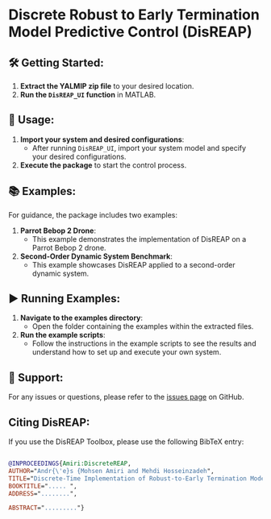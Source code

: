 # Discrete Robust to Early Termination Model Predictive Control (DisREAP)

## 🛠️ Getting Started:
1. **Extract the YALMIP zip file** to your desired location.
2. **Run the `DisREAP_UI` function** in MATLAB.

## 🚀 Usage:
1. **Import your system and desired configurations**:
   - After running `DisREAP_UI`, import your system model and specify your desired configurations.
2. **Execute the package** to start the control process.

## 📚 Examples:
For guidance, the package includes two examples:
1. **Parrot Bebop 2 Drone**:
   - This example demonstrates the implementation of DisREAP on a Parrot Bebop 2 drone.
2. **Second-Order Dynamic System Benchmark**:
   - This example showcases DisREAP applied to a second-order dynamic system.

## ▶️ Running Examples:
1. **Navigate to the examples directory**:
   - Open the folder containing the examples within the extracted files.
2. **Run the example scripts**:
   - Follow the instructions in the example scripts to see the results and understand how to set up and execute your own system.

## 🤝 Support:
For any issues or questions, please refer to the [issues page](https://github.com/mhsnar/DiscreteREAP/issues) on GitHub.

## Citing DisREAP:

If you use the DisREAP Toolbox, please use the following BibTeX entry:
```bibtex

@INPROCEEDINGS{Amiri:DiscreteREAP,
AUTHOR="Andr{\'e}s {Mohsen Amiri and Mehdi Hosseinzadeh",
TITLE="Discrete-Time Implementation of Robust-to-Early Termination Model Predictive Control",
BOOKTITLE="..... ",
ADDRESS="........",

ABSTRACT="........."}





